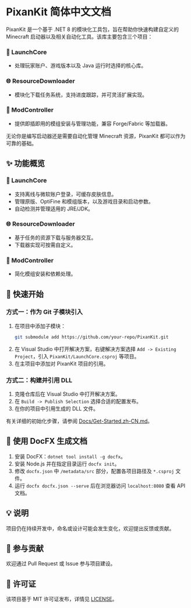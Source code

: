# PixanKit 简体中文文档

PixanKit 是一个基于 .NET 8 的模块化工具包，旨在帮助你快速构建自定义的 Minecraft 启动器以及相关自动化工具。该库主要包含三个项目：

### 🧱 LaunchCore
- 处理玩家账户、游戏版本以及 Java 运行时选择的核心库。

### 🌐 ResourceDownloader
- 模块化下载任务系统，支持进度跟踪，并可灵活扩展实现。

### 🧩 ModController
- 提供即插即用的模组安装与管理功能，兼容 Forge/Fabric 等加载器。

无论你是编写启动器还是需要自动化管理 Minecraft 资源，PixanKit 都可以作为可靠的基础。 

## ✨ 功能概览
### 🧱 LaunchCore
- 支持离线与微软账户登录，可缓存皮肤信息。
- 管理原版、OptiFine 和模组版本，以及游戏目录和启动参数。
- 自动检测并管理适用的 JRE/JDK。

### 🌐 ResourceDownloader
- 基于任务的资源下载与服务器交互。
- 下载器实现可按需自定义。

### 🧩 ModController
- 简化模组安装和依赖处理。

## 🚀 快速开始
### 方式一：作为 Git 子模块引入
1. 在项目中添加子模块：
   ```bash
   git submodule add https://github.com/your-repo/PixanKit.git
   ```
2. 在 Visual Studio 中打开解决方案，右键解决方案选择 `Add -> Existing Project`，引入 `PixanKit/LaunchCore.csproj` 等项目。
3. 在主项目中添加对 PixanKit 项目的引用。

### 方式二：构建并引用 DLL
1. 克隆仓库后在 Visual Studio 中打开解决方案。
2. 在 `Build -> Publish Selection` 选择合适的配置发布。
3. 在你的项目中引用生成的 DLL 文件。

有关详细的初始化步骤，请参阅 [Docs/Get-Started.zh-CN.md](Docs/Get-Started.zh-CN.md)。

## 📝 使用 DocFX 生成文档
1. 安装 DocFX：`dotnet tool install -g docfx`。
2. 安装 Node.js 并在指定目录运行 `docfx init`。
3. 修改 `docfx.json` 中 `/metadata/src` 部分，配置各项目路径及 `*.csproj` 文件。
4. 运行 `docfx docfx.json --serve` 后在浏览器访问 `localhost:8080` 查看 API 文档。

## 💡 说明
项目仍在持续开发中，命名或设计可能会发生变化，欢迎提出反馈或贡献。

## 🤝 参与贡献
欢迎通过 Pull Request 或 Issue 参与项目建设。

## 📄 许可证
该项目基于 MIT 许可证发布，详情见 [LICENSE](LICENSE)。
